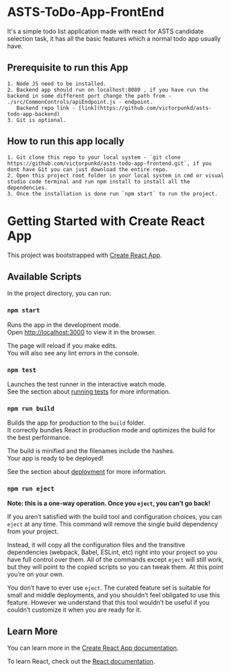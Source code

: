 # ASTS-ToDo-App-FrontEnd

It's a simple todo list application made with react for ASTS candidate selection task, it has all the basic features which a normal todo app usually have.

## Prerequisite to run this App

    1. Node JS need to be installed.
    2. Backend app should run on localhost:8080 , if you have run the backend in some different port change the path from - ./src/CommonControls/apiEndpoint.js - endpoint.
       Backend repo link - [link](https://github.com/victorpunkd/asts-todo-app-backend)
    3. Git is optional.

## How to run this app locally

    1. Git clone this repo to your local system - `git clone https://github.com/victorpunkd/asts-todo-app-frontend.git`, if you dont have Git you can just download the entire repo.
    2. Open this project root folder in your local system in cmd or visual studio code terminal and run npm install to install all the dependencies.
    3. Once the installation is done run `npm start` to run the project.

# Getting Started with Create React App

This project was bootstrapped with [Create React App](https://github.com/facebook/create-react-app).

## Available Scripts

In the project directory, you can run:

### `npm start`

Runs the app in the development mode.\
Open [http://localhost:3000](http://localhost:3000) to view it in the browser.

The page will reload if you make edits.\
You will also see any lint errors in the console.

### `npm test`

Launches the test runner in the interactive watch mode.\
See the section about [running tests](https://facebook.github.io/create-react-app/docs/running-tests) for more information.

### `npm run build`

Builds the app for production to the `build` folder.\
It correctly bundles React in production mode and optimizes the build for the best performance.

The build is minified and the filenames include the hashes.\
Your app is ready to be deployed!

See the section about [deployment](https://facebook.github.io/create-react-app/docs/deployment) for more information.

### `npm run eject`

**Note: this is a one-way operation. Once you `eject`, you can’t go back!**

If you aren’t satisfied with the build tool and configuration choices, you can `eject` at any time. This command will remove the single build dependency from your project.

Instead, it will copy all the configuration files and the transitive dependencies (webpack, Babel, ESLint, etc) right into your project so you have full control over them. All of the commands except `eject` will still work, but they will point to the copied scripts so you can tweak them. At this point you’re on your own.

You don’t have to ever use `eject`. The curated feature set is suitable for small and middle deployments, and you shouldn’t feel obligated to use this feature. However we understand that this tool wouldn’t be useful if you couldn’t customize it when you are ready for it.

## Learn More

You can learn more in the [Create React App documentation](https://facebook.github.io/create-react-app/docs/getting-started).

To learn React, check out the [React documentation](https://reactjs.org/).
